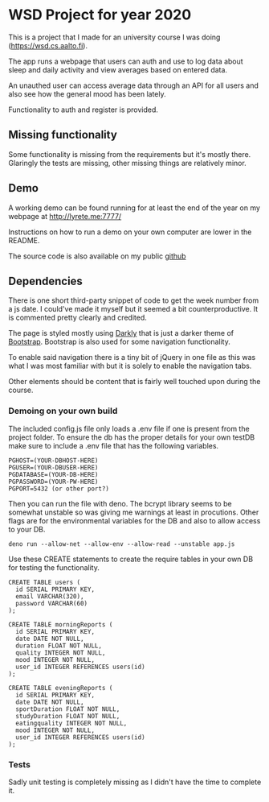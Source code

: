 # WSD Project for year 2020

This is a project that I made for an university course I was doing (https://wsd.cs.aalto.fi).

The app runs a webpage that users can auth and use to log data about sleep and daily activity and view averages based on entered data.

An unauthed user can access average data through an API for all users and also see how the general mood has been lately.

Functionality to auth and register is provided.

## Missing functionality

Some functionality is missing from the requirements but it's mostly there. Glaringly the tests are missing, other missing things are relatively minor.

## Demo

A working demo can be found running for at least the end of the year on my webpage at http://lyrete.me:7777/

Instructions on how to run a demo on your own computer are lower in the README.

The source code is also available on my public [github](https://github.com/Lyrete/wsd-project)

## Dependencies

There is one short third-party snippet of code to get the week number from a js date. I could've made it myself but it seemed a bit counterproductive. It is commented pretty clearly and credited.

The page is styled mostly using [Darkly](https://bootswatch.com/darkly/) that is just a darker theme of [Bootstrap](https://getbootstrap.com/). Bootstrap is also used for some navigation functionality.

To enable said navigation there is a tiny bit of jQuery in one file as this was what I was most familiar with but it is solely to enable the navigation tabs.

Other elements should be content that is fairly well touched upon during the course.

### Demoing on your own build

The included config.js file only loads a .env file if one is present from the project folder. To ensure the db has the proper details for your own testDB make sure to include a .env file that has the following variables.

```
PGHOST=(YOUR-DBHOST-HERE)
PGUSER=(YOUR-DBUSER-HERE)
PGDATABASE=(YOUR-DB-HERE)
PGPASSWORD=(YOUR-PW-HERE)
PGPORT=5432 (or other port?)
```
Then you can run the file with deno. The bcrypt library seems to be somewhat unstable so was giving me warnings at least in procutions. Other flags are for the environmental variables for the DB and also to allow access to your DB.

```
deno run --allow-net --allow-env --allow-read --unstable app.js
```

Use these CREATE statements to create the require tables in your own DB for testing the functionality.

```
CREATE TABLE users (
  id SERIAL PRIMARY KEY,
  email VARCHAR(320),
  password VARCHAR(60)
);
```

```
CREATE TABLE morningReports (
  id SERIAL PRIMARY KEY,
  date DATE NOT NULL,
  duration FLOAT NOT NULL, 
  quality INTEGER NOT NULL,
  mood INTEGER NOT NULL,
  user_id INTEGER REFERENCES users(id)
);
```
```
CREATE TABLE eveningReports (
  id SERIAL PRIMARY KEY,
  date DATE NOT NULL,
  sportDuration FLOAT NOT NULL,
  studyDuration FLOAT NOT NULL,  
  eatingquality INTEGER NOT NULL,
  mood INTEGER NOT NULL,
  user_id INTEGER REFERENCES users(id)
);
```

### Tests

Sadly unit testing is completely missing as I didn't have the time to complete it.
